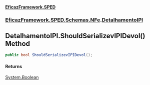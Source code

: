 #### [EficazFramework.SPED](EficazFrameworkSPED.md 'EficazFramework SPED')
### [EficazFramework.SPED.Schemas.NFe](EficazFramework.SPED.Schemas.NFe.md 'EficazFramework.SPED.Schemas.NFe').[DetalhamentoIPI](EficazFramework.SPED.Schemas.NFe/DetalhamentoIPI.md 'EficazFramework.SPED.Schemas.NFe.DetalhamentoIPI')

## DetalhamentoIPI.ShouldSerializevIPIDevol() Method

```csharp
public bool ShouldSerializevIPIDevol();
```

#### Returns
[System.Boolean](https://docs.microsoft.com/en-us/dotnet/api/System.Boolean 'System.Boolean')